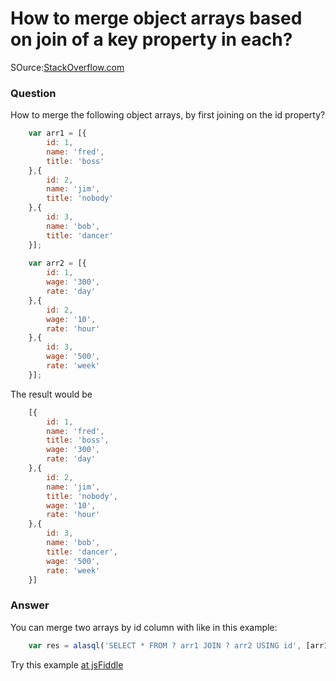 # How to merge object arrays based on join of a key property in each?

SOurce:[StackOverflow.com](http://stackoverflow.com/questions/6059084/merging-extend-javascript-object-arrays-based-on-join-of-a-key-property-in-each/27618087#27618087)

### Question

How to merge the following object arrays, by first joining on the id property?
```js
    var arr1 = [{
        id: 1,
        name: 'fred',
        title: 'boss'
    },{
        id: 2,
        name: 'jim',
        title: 'nobody'
    },{
        id: 3,
        name: 'bob',
        title: 'dancer'
    }];
    
    var arr2 = [{
        id: 1,
        wage: '300',
        rate: 'day'
    },{
        id: 2,
        wage: '10',
        rate: 'hour'
    },{
        id: 3,
        wage: '500',
        rate: 'week'
    }];
```
The result would be
```js
    [{
        id: 1,
        name: 'fred',
        title: 'boss',
        wage: '300',
        rate: 'day'
    },{
        id: 2,
        name: 'jim',
        title: 'nobody',
        wage: '10',
        rate: 'hour'
    },{
        id: 3,
        name: 'bob',
        title: 'dancer',
        wage: '500',
        rate: 'week'
    }]
```

### Answer

You can merge two arrays by id column with like in this example:
```js
    var res = alasql('SELECT * FROM ? arr1 JOIN ? arr2 USING id', [arr1,arr2]);
```
Try this example [at jsFiddle](http://jsfiddle.net/agershun/n2rn5fez/2/)
